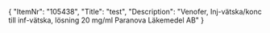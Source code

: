 {
  "ItemNr": "105438",
  "Title": "test",
  "Description": "Venofer, Inj-vätska/konc till inf-vätska, lösning 20 mg/ml Paranova Läkemedel AB"
}